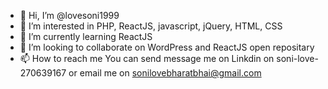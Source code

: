 - 👋 Hi, I’m @lovesoni1999
- 👀 I’m interested in PHP, ReactJS, javascript, jQuery, HTML, CSS 
- 🌱 I’m currently learning ReactJS
- 💞️ I’m looking to collaborate on WordPress and ReactJS open repositary
- 📫 How to reach me You can send message me on Linkdin on soni-love-270639167 or email me on sonilovebharatbhai@gmail.com

<!---
lovesoni1999/lovesoni1999 is a ✨ special ✨ repository because its `README.md` (this file) appears on your GitHub profile.
You can click the Preview link to take a look at your changes.
--->
